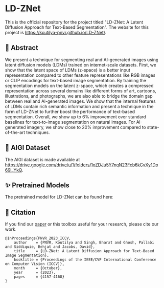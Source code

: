 # LD-ZNet
This is the official repository for the project titled "LD-ZNet: A Latent Diffusion Approach for Text-Based Segmentation". The website for this project is https://koutilya-pnvr.github.io/LD-ZNet/.

## :book: Abstract

We present a technique for segmenting real and AI-generated images using latent diffusion models (LDMs) trained on internet-scale datasets. First, we show that the latent space of LDMs (z-space) is a better input representation compared to other feature representations like RGB images or CLIP encodings for text-based image segmentation. By training the segmentation models on the latent z-space, which creates a compressed representation across several domains like different forms of art, cartoons, illustrations, and photographs, we are also able to bridge the domain gap between real and AI-generated images. We show that the internal features of LDMs contain rich semantic information and present a technique in the form of LD-ZNet to further boost the performance of text-based segmentation. Overall, we show up to 6% improvement over standard baselines for text-to-image segmentation on natural images. For AI-generated imagery, we show close to 20% improvement compared to state-of-the-art techniques.

## :file_folder: AIGI Dataset

The AIGI dataset is made available at https://drive.google.com/drive/u/1/folders/1oZDJu5Y7nqN23Fcb6kCvXy1Do69l_YkQ.
 
## :sparkles: Pretrained Models

The pretrained model for LD-ZNet can be found here: 

## :scroll: Citation
If you find our [paper]([https://arxiv.org/abs/2303.12059](https://openaccess.thecvf.com/content/ICCV2023/papers/PNVR_LD-ZNet_A_Latent_Diffusion_Approach_for_Text-Based_Image_Segmentation_ICCV_2023_paper.pdf)) or this toolbox useful for your research, please cite our work.

```
@InProceedings{PNVR_2023_ICCV,
    author    = {PNVR, Koutilya and Singh, Bharat and Ghosh, Pallabi and Siddiquie, Behjat and Jacobs, David},
    title     = {LD-ZNet: A Latent Diffusion Approach for Text-Based Image Segmentation},
    booktitle = {Proceedings of the IEEE/CVF International Conference on Computer Vision (ICCV)},
    month     = {October},
    year      = {2023},
    pages     = {4157-4168}
}
```

